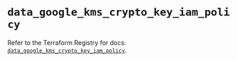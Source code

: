 # `data_google_kms_crypto_key_iam_policy`

Refer to the Terraform Registry for docs: [`data_google_kms_crypto_key_iam_policy`](https://registry.terraform.io/providers/hashicorp/google-beta/6.2.0/docs/data-sources/google_kms_crypto_key_iam_policy).
